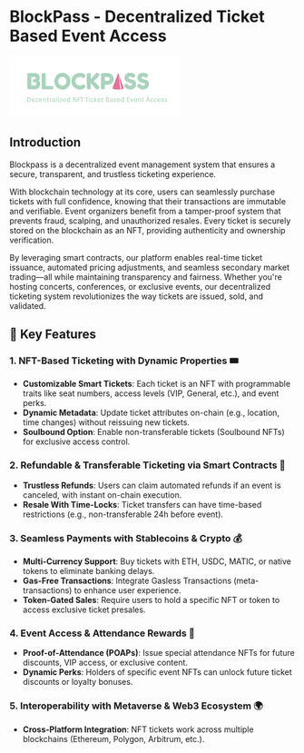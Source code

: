 # BlockPass - Decentralized Ticket Based Event Access

<p align="left">
<img style="width: 60%;" src="https://github.com/QuertyCube/Blockpass/blob/main/Logo.png?raw=true">
</p>


## Introduction
Blockpass is a decentralized event management system that ensures a secure, transparent, and trustless ticketing experience.

With blockchain technology at its core, users can seamlessly purchase tickets with full confidence, knowing that their transactions are immutable and verifiable. Event organizers benefit from a tamper-proof system that prevents fraud, scalping, and unauthorized resales. Every ticket is securely stored on the blockchain as an NFT, providing authenticity and ownership verification.

By leveraging smart contracts, our platform enables real-time ticket issuance, automated pricing adjustments, and seamless secondary market trading—all while maintaining transparency and fairness. Whether you're hosting concerts, conferences, or exclusive events, our decentralized ticketing system revolutionizes the way tickets are issued, sold, and validated.

## 🌟 Key Features
### 1.  NFT-Based Ticketing with Dynamic Properties 🎟️
- **Customizable Smart Tickets**: Each ticket is an NFT with programmable traits like seat numbers, access levels (VIP, General, etc.), and event perks.
- **Dynamic Metadata**: Update ticket attributes on-chain (e.g., location, time changes) without reissuing new tickets.
- **Soulbound Option**: Enable non-transferable tickets (Soulbound NFTs) for exclusive access control.

### 2.  Refundable & Transferable Ticketing via Smart Contracts 🔄
- **Trustless Refunds**: Users can claim automated refunds if an event is canceled, with instant on-chain execution.
- **Resale With Time-Locks**: Ticket transfers can have time-based restrictions (e.g., non-transferable 24h before event).

### 3.  Seamless Payments with Stablecoins & Crypto 💰
- **Multi-Currency Support**: Buy tickets with ETH, USDC, MATIC, or native tokens to eliminate banking delays.
- **Gas-Free Transactions**: Integrate Gasless Transactions (meta-transactions) to enhance user experience.
- **Token-Gated Sales**: Require users to hold a specific NFT or token to access exclusive ticket presales.

### 4.  Event Access & Attendance Rewards 🎁
- **Proof-of-Attendance (POAPs)**: Issue special attendance NFTs for future discounts, VIP access, or exclusive content.
- **Dynamic Perks**: Holders of specific event NFTs can unlock future ticket discounts or loyalty bonuses.

### 5.  Interoperability with Metaverse & Web3 Ecosystem 🌍
- **Cross-Platform Integration**: NFT tickets work across multiple blockchains (Ethereum, Polygon, Arbitrum, etc.).


